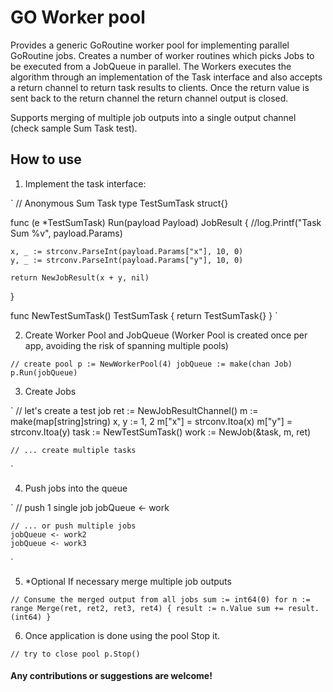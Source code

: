 # GO Worker pool

Provides a generic GoRoutine worker pool for implementing parallel GoRoutine jobs.
Creates a number of worker routines which picks Jobs to be executed from a JobQueue in parallel.
The Workers executes the algorithm through an implementation of the Task interface and also accepts
a return channel to return task results to clients. Once the return value is sent back to the return channel the return channel output is closed.

Supports merging of multiple job outputs into a single output channel (check sample Sum Task test).

## How to use

1. Implement the task interface:

`
// Anonymous Sum Task
type TestSumTask struct{}

func (e *TestSumTask) Run(payload Payload) JobResult {
	//log.Printf("Task Sum %v", payload.Params)

	x, _ := strconv.ParseInt(payload.Params["x"], 10, 0)
	y, _ := strconv.ParseInt(payload.Params["y"], 10, 0)

	return NewJobResult(x + y, nil)
}

func NewTestSumTask() TestSumTask {
	return TestSumTask{}
}
`

2. Create Worker Pool and JobQueue (Worker Pool is created once per app, avoiding the risk of spanning multiple pools)

`
	// create pool
	p := NewWorkerPool(4)
	jobQueue := make(chan Job)
	p.Run(jobQueue)
`

3. Create Jobs

`
	// let's create a test job
	ret := NewJobResultChannel()
	m := make(map[string]string)
	x, y := 1, 2
	m["x"] = strconv.Itoa(x)
	m["y"] = strconv.Itoa(y)
	task := NewTestSumTask()
	work := NewJob(&task, m, ret)

	// ... create multiple tasks
`

4. Push jobs into the queue

`
    // push 1 single job
	jobQueue <- work

	// ... or push multiple jobs
	jobQueue <- work2
	jobQueue <- work3

`

5. *Optional If necessary merge multiple job outputs

`
	// Consume the merged output from all jobs
	sum := int64(0)
	for n := range Merge(ret, ret2, ret3, ret4) {
		result := n.Value
		sum += result.(int64)
	}
`

6. Once application is done using the pool Stop it.

`
	// try to close pool
	p.Stop()
`

#### Any contributions or suggestions are welcome!
